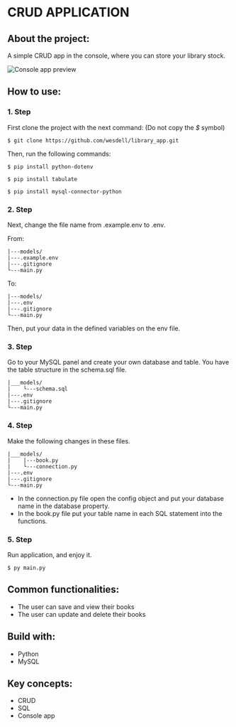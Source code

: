 # CRUD APPLICATION

## About the project:

A simple CRUD app in the console, where you can store your library stock.

![Console app preview](https://i.imgur.com/DnBgUSm.png)

## How to use:

### 1. Step

First clone the project with the next command: (Do not copy the _$_ symbol)

```
$ git clone https://github.com/wesdell/library_app.git
```

Then, run the following commands:

```
$ pip install python-dotenv
```

```
$ pip install tabulate
```

```
$ pip install mysql-connector-python
```

### 2. Step

Next, change the file name from .example.env to .env.

From:

```
|---models/
|---.example.env
|---.gitignore
└---main.py
```

To:

```
|---models/
|---.env
|---.gitignore
└---main.py
```

Then, put your data in the defined variables on the env file.

### 3. Step

Go to your MySQL panel and create your own database and table. You have the table structure in the schema.sql file.

```
|___models/
|    └---schema.sql
|---.env
|---.gitignore
└---main.py
```

### 4. Step

Make the following changes in these files.

```
|___models/
|    |---book.py
|    └---connection.py
|---.env
|---.gitignore
└---main.py
```

- In the connection.py file open the config object and put your database name in the database property.
- In the book.py file put your table name in each SQL statement into the functions.

### 5. Step

Run application, and enjoy it.

```
$ py main.py
```

## Common functionalities:

- The user can save and view their books
- The user can update and delete their books

## Build with:

- Python
- MySQL

## Key concepts:

- CRUD
- SQL
- Console app
